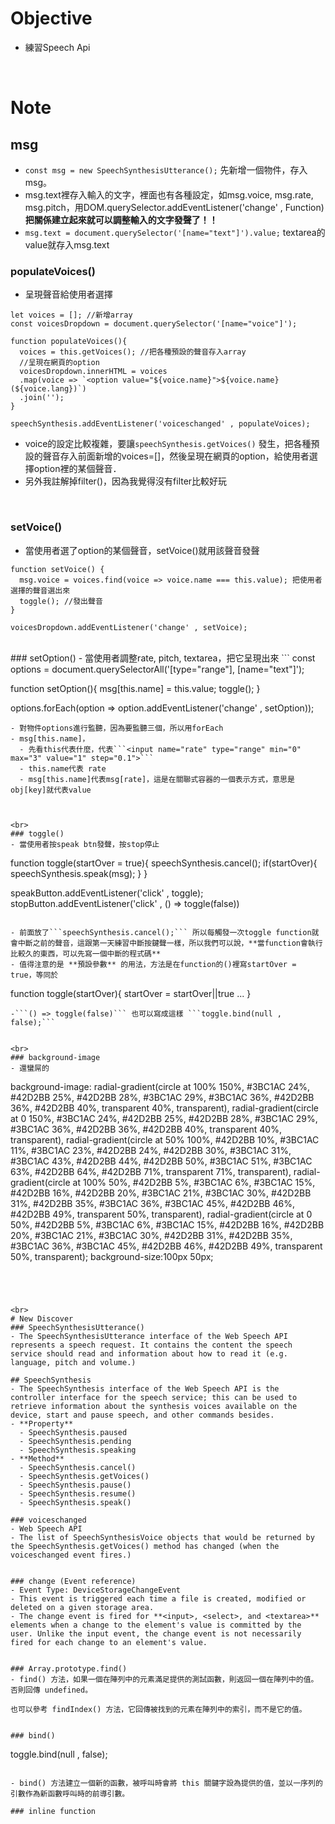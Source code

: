 # Objective
- 練習Speech Api


<br>

# Note
## msg
- ```const msg = new SpeechSynthesisUtterance();``` 先新增一個物件，存入msg。
- msg.text裡存入輸入的文字，裡面也有各種設定，如msg.voice, msg.rate, msg.pitch，用DOM.querySelector.addEventListener('change' , Function)**把關係建立起來就可以調整輸入的文字發聲了！！**
- ```msg.text = document.querySelector('[name="text"]').value;``` textarea的value就存入msg.text


### populateVoices()
- 呈現聲音給使用者選擇
```
let voices = []; //新增array
const voicesDropdown = document.querySelector('[name="voice"]');

function populateVoices(){
  voices = this.getVoices(); //把各種預設的聲音存入array
  //呈現在網頁的option
  voicesDropdown.innerHTML = voices
  .map(voice => `<option value="${voice.name}">${voice.name} (${voice.lang})`)
  .join('');
}

speechSynthesis.addEventListener('voiceschanged' , populateVoices);
```
- voice的設定比較複雜，要讓```speechSynthesis.getVoices()``` 發生，把各種預設的聲音存入前面新增的voices=[]，然後呈現在網頁的option，給使用者選擇option裡的某個聲音．
- 另外我註解掉filter()，因為我覺得沒有filter比較好玩


<br>

### setVoice()
- 當使用者選了option的某個聲音，setVoice()就用該聲音發聲
```
function setVoice() {
  msg.voice = voices.find(voice => voice.name === this.value); 把使用者選擇的聲音選出來
  toggle(); //發出聲音
}

voicesDropdown.addEventListener('change' , setVoice);
```


<br>
### setOption()
- 當使用者調整rate, pitch, textarea，把它呈現出來
```
const options = document.querySelectorAll('[type="range"], [name="text"]');

function setOption(){
  msg[this.name] = this.value;
  toggle();
}

options.forEach(option => option.addEventListener('change' , setOption));
```
- 對物件options進行監聽，因為要監聽三個，所以用forEach
- msg[this.name]，
  - 先看this代表什麼，代表```<input name="rate" type="range" min="0" max="3" value="1" step="0.1">```
  - this.name代表 rate
  - msg[this.name]代表msg[rate]，這是在關聯式容器的一個表示方式，意思是obj[key]就代表value



<br>
### toggle()
- 當使用者按speak btn發聲，按stop停止
```
function toggle(startOver = true){
  speechSynthesis.cancel();
  if(startOver){
    speechSynthesis.speak(msg);
  }
}

speakButton.addEventListener('click' , toggle);
stopButton.addEventListener('click' , () => toggle(false))
```

- 前面放了```speechSynthesis.cancel();``` 所以每觸發一次toggle function就會中斷之前的聲音，這跟第一天練習中斷按鍵聲一樣，所以我們可以說，**當function會執行比較久的東西，可以先寫一個中斷的程式碼**
- 值得注意的是 **預設參數** 的用法，方法是在function的()裡寫startOver = true，等同於
```
function toggle(startOver){
  startOver = startOver||true
  ...
}
```
-```() => toggle(false)``` 也可以寫成這樣 ```toggle.bind(null , false);```


<br>
### background-image
- 還蠻屌的
```
background-image:
radial-gradient(circle at 100% 150%, #3BC1AC 24%, #42D2BB 25%, #42D2BB 28%, #3BC1AC 29%, #3BC1AC 36%, #42D2BB 36%, #42D2BB 40%, transparent 40%, transparent),
radial-gradient(circle at 0    150%, #3BC1AC 24%, #42D2BB 25%, #42D2BB 28%, #3BC1AC 29%, #3BC1AC 36%, #42D2BB 36%, #42D2BB 40%, transparent 40%, transparent),
radial-gradient(circle at 50%  100%, #42D2BB 10%, #3BC1AC 11%, #3BC1AC 23%, #42D2BB 24%, #42D2BB 30%, #3BC1AC 31%, #3BC1AC 43%, #42D2BB 44%, #42D2BB 50%, #3BC1AC 51%, #3BC1AC 63%, #42D2BB 64%, #42D2BB 71%, transparent 71%, transparent),
radial-gradient(circle at 100% 50%, #42D2BB 5%, #3BC1AC 6%, #3BC1AC 15%, #42D2BB 16%, #42D2BB 20%, #3BC1AC 21%, #3BC1AC 30%, #42D2BB 31%, #42D2BB 35%, #3BC1AC 36%, #3BC1AC 45%, #42D2BB 46%, #42D2BB 49%, transparent 50%, transparent),
radial-gradient(circle at 0    50%, #42D2BB 5%, #3BC1AC 6%, #3BC1AC 15%, #42D2BB 16%, #42D2BB 20%, #3BC1AC 21%, #3BC1AC 30%, #42D2BB 31%, #42D2BB 35%, #3BC1AC 36%, #3BC1AC 45%, #42D2BB 46%, #42D2BB 49%, transparent 50%, transparent);
background-size:100px 50px;
```




<br>
# New Discover
### SpeechSynthesisUtterance()
- The SpeechSynthesisUtterance interface of the Web Speech API represents a speech request. It contains the content the speech service should read and information about how to read it (e.g. language, pitch and volume.)

## SpeechSynthesis
- The SpeechSynthesis interface of the Web Speech API is the controller interface for the speech service; this can be used to retrieve information about the synthesis voices available on the device, start and pause speech, and other commands besides.
- **Property**
  - SpeechSynthesis.paused
  - SpeechSynthesis.pending
  - SpeechSynthesis.speaking
- **Method**
  - SpeechSynthesis.cancel()
  - SpeechSynthesis.getVoices()
  - SpeechSynthesis.pause()
  - SpeechSynthesis.resume()
  - SpeechSynthesis.speak()

### voiceschanged
- Web Speech API
- The list of SpeechSynthesisVoice objects that would be returned by the SpeechSynthesis.getVoices() method has changed (when the voiceschanged event fires.)


### change (Event reference)
- Event Type: DeviceStorageChangeEvent
- This event is triggered each time a file is created, modified or deleted on a given storage area.
- The change event is fired for **<input>, <select>, and <textarea>** elements when a change to the element's value is committed by the user. Unlike the input event, the change event is not necessarily fired for each change to an element's value.


### Array.prototype.find()
- find() 方法，如果一個在陣列中的元素滿足提供的測試函數，則返回一個在陣列中的值。否則回傳 undefined。

也可以參考 findIndex() 方法，它回傳被找到的元素在陣列中的索引，而不是它的值。


### bind()
```
toggle.bind(null , false);
```

- bind() 方法建立一個新的函數，被呼叫時會將 this 關鍵字設為提供的值，並以一序列的引數作為新函數呼叫時的前導引數。

### inline function
